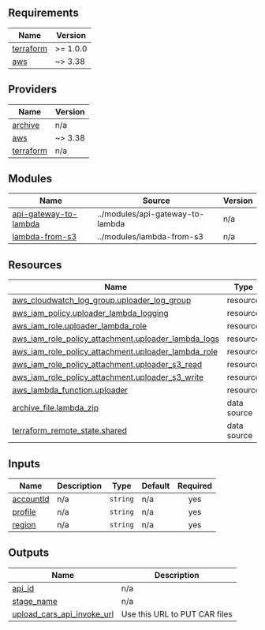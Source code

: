 <!-- BEGIN_TF_DOCS -->
## Requirements

| Name | Version |
|------|---------|
| <a name="requirement_terraform"></a> [terraform](#requirement\_terraform) | >= 1.0.0 |
| <a name="requirement_aws"></a> [aws](#requirement\_aws) | ~> 3.38 |

## Providers

| Name | Version |
|------|---------|
| <a name="provider_archive"></a> [archive](#provider\_archive) | n/a |
| <a name="provider_aws"></a> [aws](#provider\_aws) | ~> 3.38 |
| <a name="provider_terraform"></a> [terraform](#provider\_terraform) | n/a |

## Modules

| Name | Source | Version |
|------|--------|---------|
| <a name="module_api-gateway-to-lambda"></a> [api-gateway-to-lambda](../modules/api-gateway-to-lambda/api-gateway-to-lambda.md) | ../modules/api-gateway-to-lambda | n/a |
| <a name="module_lambda-from-s3"></a> [lambda-from-s3](../modules/lambda-from-s3/lambda-from-s3.md) | ../modules/lambda-from-s3 | n/a |

## Resources

| Name | Type |
|------|------|
| [aws_cloudwatch_log_group.uploader_log_group](https://registry.terraform.io/providers/hashicorp/aws/latest/docs/resources/cloudwatch_log_group) | resource |
| [aws_iam_policy.uploader_lambda_logging](https://registry.terraform.io/providers/hashicorp/aws/latest/docs/resources/iam_policy) | resource |
| [aws_iam_role.uploader_lambda_role](https://registry.terraform.io/providers/hashicorp/aws/latest/docs/resources/iam_role) | resource |
| [aws_iam_role_policy_attachment.uploader_lambda_logs](https://registry.terraform.io/providers/hashicorp/aws/latest/docs/resources/iam_role_policy_attachment) | resource |
| [aws_iam_role_policy_attachment.uploader_lambda_role](https://registry.terraform.io/providers/hashicorp/aws/latest/docs/resources/iam_role_policy_attachment) | resource |
| [aws_iam_role_policy_attachment.uploader_s3_read](https://registry.terraform.io/providers/hashicorp/aws/latest/docs/resources/iam_role_policy_attachment) | resource |
| [aws_iam_role_policy_attachment.uploader_s3_write](https://registry.terraform.io/providers/hashicorp/aws/latest/docs/resources/iam_role_policy_attachment) | resource |
| [aws_lambda_function.uploader](https://registry.terraform.io/providers/hashicorp/aws/latest/docs/resources/lambda_function) | resource |
| [archive_file.lambda_zip](https://registry.terraform.io/providers/hashicorp/archive/latest/docs/data-sources/file) | data source |
| [terraform_remote_state.shared](https://registry.terraform.io/providers/hashicorp/terraform/latest/docs/data-sources/remote_state) | data source |

## Inputs

| Name | Description | Type | Default | Required |
|------|-------------|------|---------|:--------:|
| <a name="input_accountId"></a> [accountId](#input\_accountId) | n/a | `string` | n/a | yes |
| <a name="input_profile"></a> [profile](#input\_profile) | n/a | `string` | n/a | yes |
| <a name="input_region"></a> [region](#input\_region) | n/a | `string` | n/a | yes |

## Outputs

| Name | Description |
|------|-------------|
| <a name="output_api_id"></a> [api\_id](#output\_api\_id) | n/a |
| <a name="output_stage_name"></a> [stage\_name](#output\_stage\_name) | n/a |
| <a name="output_upload_cars_api_invoke_url"></a> [upload\_cars\_api\_invoke\_url](#output\_upload\_cars\_api\_invoke\_url) | Use this URL to PUT CAR files |
<!-- END_TF_DOCS -->